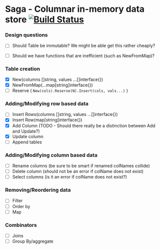 # Saga - Columnar in-memory data store [![Build Status](https://travis-ci.org/CrimsonVoid/Saga.svg?branch=master)](https://travis-ci.org/CrimsonVoid/Saga)


### Design questions
- [ ] Should Table be immutable? We might be able get this rather cheaply?
- [ ] Should we have functions that are inefficient (such as NewFromMap)?


### Table creation
- [x] New(columns []string, values ...[]interface{})
- [x] NewFromMap(...map[string]interface{})
- [ ] Reserve ( `New(cols).Reserve(N).Insert(cols, vals...)` )

### Adding/Modifying row based data
- [ ] Insert Rows(columns []string, values ...[]interface{})
- [x] Insert Row(map[string]interface{})
- [x] Add Column (TODO - Should there really be a distinction between Add and Update?)
- [x] Update column
- [ ] Append tables

### Adding/Modifying column based data
- [ ] Rename columns (be sure to be smart if renamed colNames collide)
- [ ] Delete column (should not be an error if colName does not exist)
- [ ] Select columns (is it an error if colName does not exist?)

### Removing/Reordering data
- [ ] Filter
- [ ] Order by
- [ ] Map

### Combinators
- [ ] Joins
- [ ] Group By/aggregate